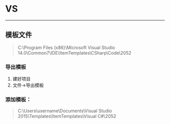 # VS

---

## 模板文件
> C:\Program Files (x86)\Microsoft Visual Studio 14.0\Common7\IDE\ItemTemplates\CSharp\Code\2052
### 导出模板
1. 建好项目
2. 文件->导出模板

### 添加模板：
> C:\Users\username\Documents\Visual Studio 2015\Templates\ItemTemplates\Visual C#\2052